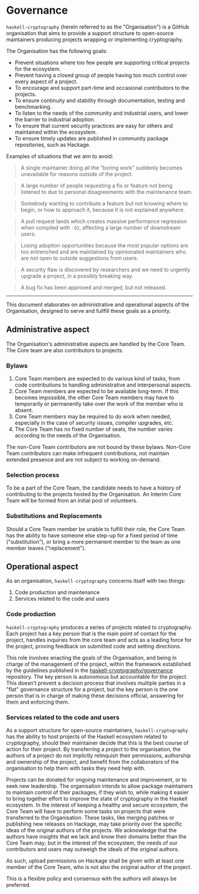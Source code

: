# Governance

`haskell-cryptography` (herein referred to as the "Organisation") is a GitHub organisation that aims to provide a support structure to open-source maintainers producing projects wrapping or implementing cryptography.

The Organisation has the following goals:

* Prevent situations where too few people are supporting critical projects for the ecosystem.
* Prevent having a closed group of people having too much control over every aspect of a project.
* To encourage and support part-time and occasional contributors to the projects.
* To ensure continuity and stability through documentation, testing and benchmarking.
* To listen to the needs of the community and industrial users, and lower the barrier to industrial adoption.
* To ensure that current security practices are easy for others and maintained within the ecosystem.
* To ensure timely updates are published in community package repositories, such as Hackage.

Examples of situations that we aim to avoid:

> A single maintainer doing all the “boring work” suddenly becomes unavailable for reasons outside of the project.

> A large number of people requesting a fix or feature not being listened to due to personal disagreements with the maintenance team.

> Somebody wanting to contribute a feature but not knowing where to begin, or how to approach it, because it is not explained anywhere.

> A pull request lands which creates massive performance regression when compiled with `-O2`, affecting a large number of downstream users.

> Losing adoption opportunities because the most popular options are too entrenched and are maintained by opinionated maintainers who are not open to outside suggestions from users.

> A security flaw is discovered by researchers and we need to urgently upgrade a project, in a possibly breaking way.

> A bug fix has been approved and merged, but not released.

---

This document elaborates on administrative and operational aspects of the Organisation, designed to serve and fullfill these goals as a priority.

## Administrative aspect

The Organisation's administrative aspects are handled by the Core Team. The Core team are also contributors to projects.

### Bylaws

1. Core Team members are expected to do various kind of tasks, from code contributions to handling administrative and interpersonal aspects.
2. Core Team members are expected to be available long-term. If this becomes impossible, the other Core Team members may have to temporarily or permanently take over the work of the member who is absent.
3. Core Team members may be required to do work when needed, especially in the case of security issues, compiler upgrades, etc.
4. The Core Team has no fixed number of seats, the number varies according to the needs of the Organisation.

The non-Core Team contributors are not bound by these bylaws. Non-Core Team contributors can make infrequent contributions, not maintain extended presence and are not subject to working on-demand.

### Selection process

To be a part of the Core Team, the candidate needs to have a history of contributing to the projects hosted by the Organisation.
An Interim Core Team will be formed from an initial pool of volunteers.

### Substitutions and Replacements

Should a Core Team member be unable to fulfill their role, the Core Team has the ability to have someone else step-up for a fixed period of time ("substitution"),
or bring a more permanent member to the team as one member leaves ("replacement").

## Operational aspect

As an organisation, `haskell-cryptography` concerns itself with two things:

1. Code production and maintenance
2. Services related to the code and users

### Code production

`haskell-cryptography` produces a series of projects related to cryptography.
Each project has a key person that is the main point of contact for the project,
handles inquiries from the core team and acts as a leading force for the project,
proving feedback on submitted code and setting directions.

This role involves enacting the goals of the Organisation, and being in charge of the management of the project,
within the framework established by the guidelines published in the [haskell-cryptography/governance](https://github.com/haskell-cryptography/governance) repository.
The key person is autonomous but accountable for the project. This doesn't prevent a decision process that involves multiple parties in a "flat"
governance structure for a project, but the key person is the one person that is in charge of making these decisions official,
answering for them and enforcing them.

### Services related to the code and users

As a support structure for open-source maintainers, `haskell-cryptography` has the ability to host projects of the Haskell ecosystem related to cryptography,
should their maintainer decide that this is the best course of action for their project.
By transferring a project to the organisation, the authors of a project do not implictly relinquish their permissions, authorship and ownership
of the project, and benefit from the collaborators of the organisation to help them with tasks they need help with.

Projects can be donated for ongoing maintenance and improvement, or to seek new leadership. 
The organisation intends to allow package maintainers to maintain control of their packages, if they wish to, while making it easier to bring together
effort to improve the state of cryptography in the Haskell ecosystem.
In the interest of keeping a healthy and secure ecosystem, the Core Team will have to perform some tasks on projects that were transferred to the Organisation.
These tasks, like merging patches or publishing new releases on Hackage, may take priority over the specific ideas of the original authors of the projects.
We acknowledge that the authors have insights that we lack and know their domains better than the Core Team may; but in the interest of the ecosystem,
the needs of our contributors and users may outweigh the ideals of the original authors.

As such, upload permissions on Hackage shall be given with at least one member of the Core Team, who is not also the original author of the project.

This is a flexible policy and consensus with the authors will always be preferred.
